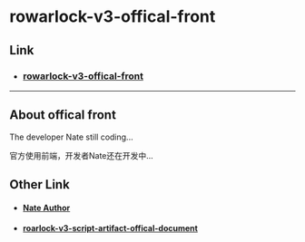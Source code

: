 # rowarlock-v3-offical-front

## Link

- ### [rowarlock-v3-offical-front](https://fengtao1314520.github.io/rowarlock-v3-offical-front/#/)


****
## About offical front

The developer Nate still coding...

官方使用前端，开发者Nate还在开发中...

## Other Link

- #### [Nate Author](https://fengtao1314520.github.io/author-nf-resume/)

- #### [roarlock-v3-script-artifact-offical-document](https://fengtao1314520.github.io/rowarlock-v3-script-artifact-offical-document/#/)